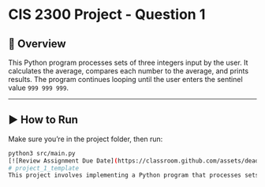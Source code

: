 # CIS 2300 Project - Question 1

## 📌 Overview

This Python program processes sets of three integers input by the user. It calculates the average, compares each number to the average, and prints results. The program continues looping until the user enters the sentinel value `999 999 999`.

---

## ▶️ How to Run

Make sure you’re in the project folder, then run:

```bash
python3 src/main.py
[![Review Assignment Due Date](https://classroom.github.com/assets/deadline-readme-button-22041afd0340ce965d47ae6ef1cefeee28c7c493a6346c4f15d667ab976d596c.svg)](https://classroom.github.com/a/xEBRJeOF)
# project_1_template
This project involves implementing a Python program that processes sets of three integers, computes their average, and compares each number to the average. The goal is to practice structured programming, writing unit tests, and collaborating effectively using GitHub.
